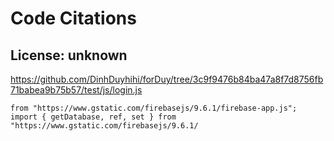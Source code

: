# Code Citations

## License: unknown
https://github.com/DinhDuyhihi/forDuy/tree/3c9f9476b84ba47a8f7d8756fb71babea9b75b57/test/js/login.js

```
from "https://www.gstatic.com/firebasejs/9.6.1/firebase-app.js";
import { getDatabase, ref, set } from "https://www.gstatic.com/firebasejs/9.6.1/
```

